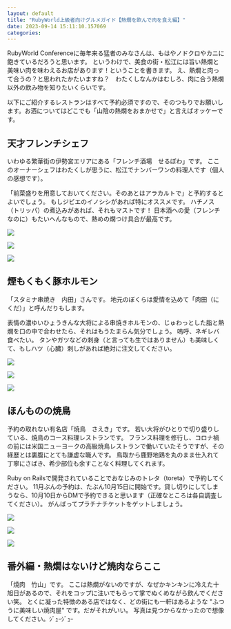 ```yaml
---
layout: default
title: "RubyWorld上級者向けグルメガイド【熱燗を飲んで肉を食え編】"
date: 2023-09-14 15:11:10.157069
categories: 
---
```


RubyWorld Conferenceに毎年来る猛者のみなさんは、もはやノドクロやカニに飽きているだろうと思います。
というわけで、美食の街・松江には旨い熱燗と美味い肉を味わえるお店があります！ということを書きます。
え、熱燗と肉って合うの？と思われたかたいますね？　わたくしなんかはむしろ、肉に合う熱燗以外の飲み物を知りたいくらいです。


以下にご紹介するレストランはすべて予約必須ですので、そのつもりでお願いします。お酒についてはどこでも「山陰の熱燗をおまかせで」と言えばオッケーです。

## 天才フレンチシェフ

いわゆる繁華街の伊勢宮エリアにある「フレンチ酒場　せるぽわ」です。
ここのオーナーシェフはわたくしが思うに、松江でナンバーワンの料理人です（個人の感想です）。


「前菜盛りを用意しておいてください。そのあとはアラカルトで」と予約するとよいでしょう。
もしジビエのイノシシがあれば特にオススメです。
ハチノス（トリッパ）の煮込みがあれば、それもマストです！
日本酒への愛（フレンチなのに）もたいへんなもので、熱めの燗つけ具合が最高です。

![](/assets/images/202309/serupowa_1.jpg)

![](/assets/images/202309/serupowa_2.JPG)

![](/assets/images/202309/serupowa_3.jpg)

## 煙もくもく豚ホルモン

「スタミナ串焼き　内田」さんです。
地元のぼくらは愛情を込めて「肉田（にくだ）」と呼んだりもします。


表情の濃ゆいひょうきんな大将による串焼きホルモンの、じゅわっとした脂と熱燗を口の中で合わせたら、それはもうたまらん気分でしょう。
嗚呼、ネギレバ食べたい。
タンやガツなどの刺身（と言っても生ではありません）も美味しくて、もしハツ（心臓）刺しがあれば絶対に注文してください。

![](/assets/images/202309/uchida_1.JPG)

![](/assets/images/202309/uchida_2.JPG)

![](/assets/images/202309/uchida_3.JPG)

## ほんものの焼鳥

予約の取れない有名店「焼鳥　さえき」です。
若い大将がひとりで切り盛りしている、焼鳥のコース料理レストランです。
フランス料理を修行し、コロナ禍の前には米国ニューヨークの高級焼鳥レストランで働いていたそうですが、その経歴とは裏腹にとても謙虚な職人です。
鳥取から鹿野地鶏を丸のまま仕入れて丁寧にさばき、希少部位も余すことなく料理してくれます。


Ruby on Railsで開発されていることでおなじみのトレタ（toreta）で予約してください。
11月ぶんの予約は、たぶん10月15日に開始です。貸し切りにしてしまうなら、10月10日からDMで予約できると思います（正確なところは各自調査してください）。
がんばってプラチナチケットをゲットしましょう。

![](/assets/images/202309/saeki_1.jpg)

![](/assets/images/202309/saeki_2.jpg)

![](/assets/images/202309/saeki_3.jpg)

## 番外編・熱燗はないけど焼肉ならここ

「焼肉　竹山」です。
ここは熱燗がないのですが、なぜかキンキンに冷えた十旭日があるので、それをコップに注いでもらって掌でぬくめながら飲んでください笑。
とくに凝った特徴のある店ではなく、どの街にも一軒はあるような "ふつうに美味しい焼肉屋" です。だがそれがいい。
写真は見つからなかったので想像してください。ｼﾞｭｰｼﾞｭｰ



